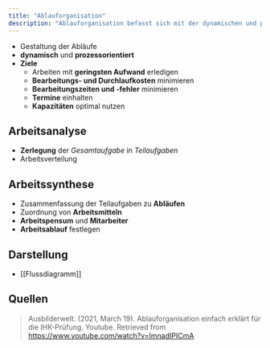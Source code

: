 ```yaml
---
title: "Ablauforganisation"
description: "Ablauforganisation befasst sich mit der dynamischen und prozessorientierten Gestaltung von Arbeitsabläufen zur Minimierung von Aufwand, Kosten und Fehlern. Sie umfasst Arbeitsanalyse zur Zerlegung von Aufgaben und Arbeitssynthese zur Zusammenfassung von Abläufen. Die Darstellung erfolgt oft mittels Flussdiagrammen."
---
```


- Gestaltung der Abläufe
- **dynamisch** und **prozessorientiert**
- **Ziele**
	- Arbeiten mit **geringsten Aufwand** erledigen
	- **Bearbeitungs- und Durchlaufkosten** minimieren
	- **Bearbeitungszeiten und -fehler** minimieren
	- **Termine** einhalten 
	- **Kapazitäten** optimal nutzen

## Arbeitsanalyse
- **Zerlegung** der *Gesamtaufgabe* in *Teilaufgaben*
- Arbeitsverteilung

## Arbeitssynthese
-  Zusammenfassung der Teilaufgaben zu **Abläufen**
- Zuordnung von **Arbeitsmitteln**
- **Arbeitspensum** und **Mitarbeiter**
- **Arbeitsablauf** festlegen

## Darstellung
- [[Flussdiagramm]]

## Quellen

> Ausbilderwelt. (2021, March 19). Ablauforganisation einfach erklärt für die IHK-Prüfung. Youtube. Retrieved from https://www.youtube.com/watch?v=ImnadIPICmA
